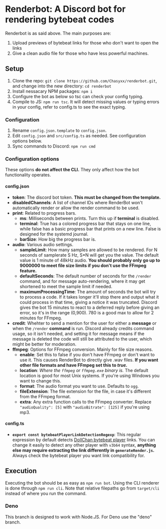 # Renderbot: A Discord bot for rendering bytebeat codes

Renderbot is as said above. The main purposes are:

1. Upload previews of bytebeat links for those who don't want to open the links
2. Give a clean audio file for those who have less powerful machines.

## Setup
1. Clone the repo: `git clone https://github.com/Chasyxx/renderbot.git`, and change into the new directory: `cd renderbot`
2. Install nessacary NPM packages: `npm i`
3. Configure the bot as below so tsc can check your config typing.
4. Compile to JS: `npm run tsc`. It will detect missing values or typing errors in your config, refer to config.ts to see the exact typing.

### Configuration
1. Rename `config.json.template` to `config.json`.
2. Edit `config.json` and `src/config.ts` as needed. See configuration options below.
3. Sync commands to Discord: `npm run cmd`

### Configuration options
These options **do not affect the CLI.** They only affect how the bot functionality operates.
#### config.json
* **token**: The discord bot token. **This must be changed from the template.**
* **disabledChannels**: A list of channel IDs where RenderBot won't automatically render or allow the render command to be used.
* **print**: Related to progress bars.
  * **ms**: Milliseconds between prints. Turn this up if **terminal** is disabled.
  * **terminal**: True has a colored progress bar that stays on one line, while false has a basic progress bar that prints on a new line. False is designed for the systemd journal.
  * **barSize**: How big the progress bar is.
* **audio**: Various audio settings.
  * **sampleLimit**: How many samples are allowed to be rendered. For N seconds of samplerate S Hz, S*N will get you the value. The default value is 1 minute of 48kHz audio. **You should probably only go up to 9000000 to meet file size limits if you don't use the FFmpeg feature.**
  * **defaultSeconds**: The default number of seconds for the `/render` command, and for message auto-rendering, where it may get shortened to meet the sample limit if needed.
  * **maximumProcessingTime**: The amount of seconds the bot will try to process a code. If it takes longer it'll stop there and output what it could process in that time, giving a notice it was truncated. Discord gives the bot 15 minutes to react to a deferred reply before giving an error, so it's in the range (0,900). 780 is a good max to allow for 2 minutes for FFmpeg.
* **credit**: Whehter to send a mention for the user for either a **message** or when the `/render` **command** is run. Discord already credits command usage, so it isn't needed, and setting it for message means if the message is deleted the code will still be attributed to the user, which might be better for moderation.
* **ffmpeg**: Options for FFmpeg conversion. Mainly for file size reasons.
  * **enable**: Set this to false if you don't have FFmpeg or don't want to use it. This causes RenderBot to directly give .wav files. **If you want other file formats and have FFmpeg set this to *true.***
  * **location**: *Where the `ffmpeg` or `ffmpeg.exe` binary is.* The default location is good for most Unix systems. If you're using Windows you want to change this.
  * **format**: The audio format you want to use. Defaults to `ogg`.
  * **fileExtension**: The file extension for the file, in case it's different from the FFmpeg format.
  * **extra**: Any extra function calls to the FFmpeg converter. Replace `"audioQuality": [5]` with `"audioBitrate": [125]` if you're using mp3.
#### config.ts
  * **`export const bytebeatPlayerLinkDetectionRegexp`**: This regular expression by default detects [DollChan bytebeat player](https://dollchan.net/bytebeat/) links. You can change it easily to detect any other player with `v3b64` syntax, **anything else may require extracting the link differently in `generateRender.js`.** Always check the bytebeat player you want link compatibility for.

## Execution
Executing the bot should be as easy as `npm run bot`.
Using the CLI renderer is done through `npm run cli`. Note that relative filepaths go from `target/cli` instead of where you run the command.

### Deno
This branch is designed to work with Node.JS. For Deno use the "deno" branch.
